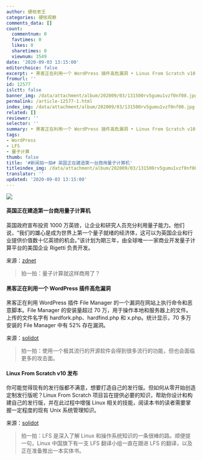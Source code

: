 ```yaml
---
author: 硬核老王
categories: 硬核观察
comments_data: []
count:
  commentnum: 0
  favtimes: 0
  likes: 0
  sharetimes: 0
  viewnum: 3549
date: '2020-09-03 13:15:00'
editorchoice: false
excerpt: • 黑客正在利用一个 WordPress 插件高危漏洞 • Linux From Scratch v10 发布
fromurl: ''
id: 12577
islctt: false
banner_img: /data/attachment/album/202009/03/131500rv5gumu1vzf0nf08.jpg
permalink: /article-12577-1.html
index_img: /data/attachment/album/202009/03/131500rv5gumu1vzf0nf08.jpg
related: []
reviewer: ''
selector: ''
summary: • 黑客正在利用一个 WordPress 插件高危漏洞 • Linux From Scratch v10 发布
tags:
- WordPress
- LFS
- 量子计算
thumb: false
title: '#新闻拍一拍# 英国正在建造第一台商用量子计算机'
titleindex_img: /data/attachment/album/202009/03/131500rv5gumu1vzf0nf08.jpg
translator: ''
updated: '2020-09-03 13:15:00'
---
```


![](/data/attachment/album/202009/03/131500rv5gumu1vzf0nf08.jpg)


#### 英国正在建造第一台商用量子计算机


英国政府宣布投资 1000 万英镑，让企业和研究人员充分利用量子能力。他们说，“我们的雄心是成为世界上第一个量子就绪的经济体，这可以为英国企业和行业提供价值数十亿英镑的机会。”该计划为期三年，由全球唯一一家商业开发量子计算平台的美国企业 Rigetti 负责开发。


来源：[zdnet](https://www.zdnet.com/article/the-uk-is-building-its-first-commercial-quantum-computer/ "https://www.zdnet.com/article/the-uk-is-building-its-first-commercial-quantum-computer/")



> 
> 拍一拍：量子计算就这样商用了？
> 
> 
> 


#### 黑客正在利用一个 WordPress 插件高危漏洞


黑客正在利用 WordPress 插件 File Manager 的一个漏洞在网站上执行命令和恶意脚本。File Manager 的安装量超过 70 万，用于操作本地和服务器上的文件。上传的文件名字有 hardfork.php、hardfind.php 和 x.php。统计显示，70 多万安装的 File Manager 中有 52% 存在漏洞。


来源：[solidot](https://www.solidot.org/story?sid=65420 "https://www.solidot.org/story?sid=65420")



> 
> 拍一拍：使用一个极其流行的开源软件会得到很多流行的功能，但也会面临更多的攻击面。
> 
> 
> 


#### Linux From Scratch v10 发布


你可能觉得现有的发行版都不满意，想要打造自己的发行版。但如何从零开始创造定制发行版呢？Linux From Scratch 项目旨在提供必要的知识，帮助你设计和构建自己的发行版，并在此过程中增强 Linux 相关的技能，阅读本书的读者需要掌握一定程度的现有 Unix 系统管理知识。


来源：[solidot](https://www.solidot.org/story?sid=65424 "https://www.solidot.org/story?sid=65424")



> 
> 拍一拍：LFS 是深入了解 Linux 和操作系统知识的一条很棒的路。顺便提一句，Linux 中国旗下有一支 LFS 翻译小组一直在跟进 LFS 的翻译，以及正在准备推出一本实体书。
> 
> 
>